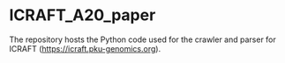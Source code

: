 # ICRAFT_A20_paper
The repository hosts the Python code used for the crawler and parser for ICRAFT (https://icraft.pku-genomics.org).
